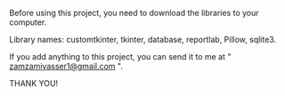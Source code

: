 Before using this project, you need to download the libraries to your computer.

Library names: customtkinter, tkinter, database, reportlab, Pillow, sqlite3.

If you add anything to this project, you can send it to me at " zamzamiyasser1@gmail.com ".

THANK YOU!
